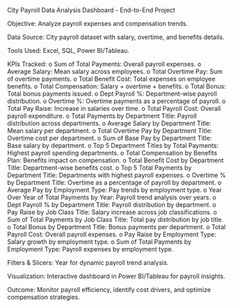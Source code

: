 City Payroll Data Analysis Dashboard - End-to-End Project

Objective:
Analyze payroll expenses and compensation trends.

Data Source:
City payroll dataset with salary, overtime, and benefits details.

Tools Used:
Excel, SQL, Power BI/Tableau.

KPIs Tracked: 
o	Sum of Total Payments: Overall payroll expenses.
o	Average Salary: Mean salary across employees.
o	Total Overtime Pay: Sum of overtime payments.
o	Total Benefit Cost: Total expenses on employee benefits.
o	Total Compensation: Salary + overtime + benefits.
o	Total Bonus: Total bonus payments issued.
o	Dept Payroll %: Department-wise payroll distribution.
o	Overtime %: Overtime payments as a percentage of payroll.
o	Total Pay Raise: Increase in salaries over time.
o	Total Payroll Cost: Overall payroll expenditure.
o	Total Payments by Department Title: Payroll distribution across departments.
o	Average Salary by Department Title: Mean salary per department.
o	Total Overtime Pay by Department Title: Overtime cost per department.
o	Sum of Base Pay by Department Title: Base salary by department.
o	Top 5 Department Titles by Total Payments: Highest payroll spending departments.
o	Total Compensation by Benefits Plan: Benefits impact on compensation.
o	Total Benefit Cost by Department Title: Department-wise benefits cost.
o	Top 5 Total Payments by Department Title: Departments with highest payroll expenses.
o	Overtime % by Department Title: Overtime as a percentage of payroll by department.
o	Average Pay by Employment Type: Pay trends by employment type.
o	Year Over Year of Total Payments by Year: Payroll trend analysis over years.
o	Dept Payroll % by Department Title: Payroll distribution by department.
o	Pay Raise by Job Class Title: Salary increase across job classifications.
o	Sum of Total Payments by Job Class Title: Total pay distribution by job title.
o	Total Bonus by Department Title: Bonus payments per department.
o	Total Payroll Cost: Overall payroll expenses.
o	Pay Raise by Employment Type: Salary growth by employment type.
o	Sum of Total Payments by Employment Type: Payroll expenses by employment type.

Filters & Slicers:
Year for dynamic payroll trend analysis.

Visualization:
Interactive dashboard in Power BI/Tableau for payroll insights.

Outcome:
Monitor payroll efficiency, identify cost drivers, and optimize compensation strategies.

